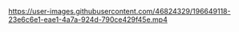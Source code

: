

https://user-images.githubusercontent.com/46824329/196649118-23e6c6e1-eae1-4a7a-924d-790ce429f45e.mp4

